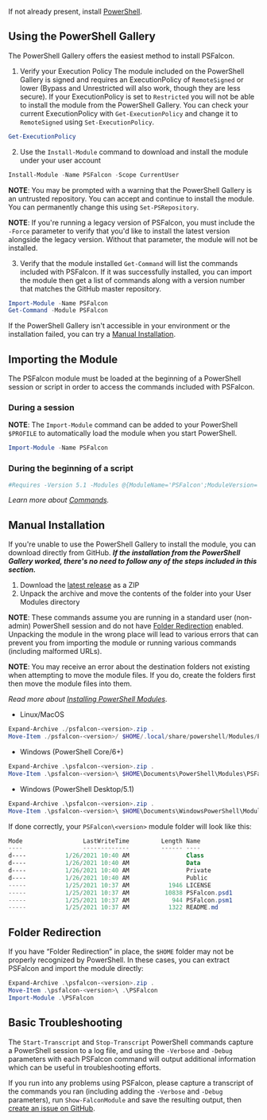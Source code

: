 If not already present, install [PowerShell](https://github.com/PowerShell/PowerShell#get-powershell).
## Using the PowerShell Gallery
The PowerShell Gallery offers the easiest method to install PSFalcon.

1. Verify your Execution Policy
The module included on the PowerShell Gallery is signed and requires an ExecutionPolicy of `RemoteSigned` or lower (Bypass and Unrestricted will also work, though they are less secure). If your ExecutionPolicy is set to `Restricted` you will not be able to install the module from the PowerShell Gallery. You can check your current ExecutionPolicy with `Get-ExecutionPolicy` and change it to `RemoteSigned` using `Set-ExecutionPolicy`.

```powershell
Get-ExecutionPolicy
```
2. Use the `Install-Module` command to download and install the module under your user account
```powershell
Install-Module -Name PSFalcon -Scope CurrentUser
```
**NOTE**: You may be prompted with a warning that the PowerShell Gallery is an untrusted repository. You can accept and continue to install the module. You can permanently change this using `Set-PSRepository`.

**NOTE**: If you're running a legacy version of PSFalcon, you must include the `-Force` parameter to verify that you'd like to install the latest version alongside the legacy version. Without that parameter, the module will not be installed.

3. Verify that the module installed
`Get-Command` will list the commands included with PSFalcon. If it was successfully installed, you can import the module then get a list of commands along with a version number that matches the GitHub master repository.
```powershell
Import-Module -Name PSFalcon
Get-Command -Module PSFalcon
```
If the PowerShell Gallery isn't accessible in your environment or the installation failed, you can try a [Manual Installation]().
## Importing the Module
The PSFalcon module must be loaded at the beginning of a PowerShell session or script in order to access the commands included with PSFalcon.
### During a session
**NOTE**: The `Import-Module` command can be added to your PowerShell `$PROFILE` to automatically load the module when you start PowerShell.
```powershell
Import-Module -Name PSFalcon
```
### During the beginning of a script
```powershell
#Requires -Version 5.1 -Modules @{ModuleName='PSFalcon';ModuleVersion='<version>'}
```
_Learn more about [Commands](https://github.com/CrowdStrike/psfalcon/wiki/Commands)._
## Manual Installation
If you're unable to use the PowerShell Gallery to install the module, you can download directly from GitHub. **_If the installation from the PowerShell Gallery worked, there's no need to follow any of the steps included in this section._**

1. Download the [latest release](https://github.com/CrowdStrike/psfalcon/releases) as a ZIP
2. Unpack the archive and move the contents of the folder into your User Modules directory

**NOTE**: These commands assume you are running in a standard user (non-admin) PowerShell session and do not have [Folder Redirection](https://github.com/CrowdStrike/psfalcon/wiki/Installation#folder-redirection) enabled. Unpacking the module in the wrong place will lead to various errors that can prevent you from importing the module or running various commands (including malformed URLs).

**NOTE**: You may receive an error about the destination folders not existing when attempting to move the module files. If you do, create the folders first then move the module files into them.

*Read more about [Installing PowerShell Modules](https://docs.microsoft.com/en-us/powershell/scripting/developer/module/installing-a-powershell-module)*.
* Linux/MacOS
```powershell
Expand-Archive ./psfalcon-<version>.zip .
Move-Item ./psfalcon-<version>/ $HOME/.local/share/powershell/Modules/PSFalcon/<version>/ -Force
```
* Windows (PowerShell Core/6+)
```powershell
Expand-Archive .\psfalcon-<version>.zip .
Move-Item .\psfalcon-<version>\ $HOME\Documents\PowerShell\Modules\PSFalcon\<version>\ -Force
```
* Windows (PowerShell Desktop/5.1)
```powershell
Expand-Archive .\psfalcon-<version>.zip .
Move-Item .\psfalcon-<version>\ $HOME\Documents\WindowsPowerShell\Modules\PSFalcon\<version>\ -Force
```
If done correctly, your `PSFalcon\<version>` module folder will look like this:
```powershell
Mode                 LastWriteTime         Length Name
----                 -------------         ------ ----
d----           1/26/2021 10:40 AM                Class
d----           1/26/2021 10:40 AM                Data
d----           1/26/2021 10:40 AM                Private
d----           1/26/2021 10:40 AM                Public
-----           1/25/2021 10:37 AM           1946 LICENSE
-----           1/25/2021 10:37 AM          10838 PSFalcon.psd1
-----           1/25/2021 10:37 AM            944 PSFalcon.psm1
-----           1/25/2021 10:37 AM           1322 README.md
```
## Folder Redirection
If you have “Folder Redirection” in place, the `$HOME` folder may not be properly recognized by PowerShell. In these
cases, you can extract PSFalcon and import the module directly:
```powershell
Expand-Archive .\psfalcon-<version>.zip .
Move-Item .\psfalcon-<version>\ .\PSFalcon
Import-Module .\PSFalcon
```
## Basic Troubleshooting
The `Start-Transcript` and `Stop-Transcript` PowerShell commands capture a PowerShell session to a log file, and using
the `-Verbose` and `-Debug` parameters with each PSFalcon command will output additional information which can be
useful in troubleshooting efforts.

If you run into any problems using PSFalcon, please capture a transcript of the commands you ran (including
adding the `-Verbose` and `-Debug` parameters), run `Show-FalconModule` and save the resulting
output, then [create an issue on GitHub](https://github.com/CrowdStrike/psfalcon/issues).
